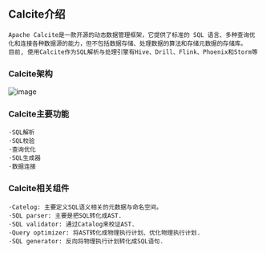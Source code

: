 ## Calcite介绍
```text
Apache Calcite是一款开源的动态数据管理框架，它提供了标准的 SQL 语言、多种查询优化和连接各种数据源的能力，但不包括数据存储、处理数据的算法和存储元数据的存储库。
目前, 使用Calcite作为SQL解析与处理引擎有Hive、Drill、Flink、Phoenix和Storm等
```
### Calcite架构
![image](https://github.com/Tandoy/Bigdata-learn/blob/master/Calcite/images/Calcite%E6%9E%B6%E6%9E%84.png)
### Calcite主要功能
```text
·SQL解析
·SQL校验
·查询优化
·SQL生成器
·数据连接
```
### Calcite相关组件
```text
·Catelog: 主要定义SQL语义相关的元数据与命名空间。
·SQL parser: 主要是把SQL转化成AST.
·SQL validator: 通过Catalog来校证AST.
·Query optimizer: 将AST转化成物理执行计划、优化物理执行计划.
·SQL generator: 反向将物理执行计划转化成SQL语句.
```